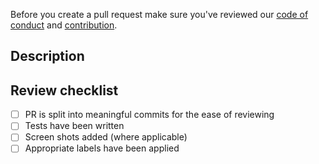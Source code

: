 <!-- Remove me from the description -->
Before you create a pull request make sure you've reviewed our
[code of conduct](https://github.com/hopeman15/curiosity/blob/main/CODE_OF_CONDUCT.md) and
[contribution](https://github.com/hopeman15/curiosity/blob/main/CONTRIBUTING.md).

## Description

<!-- Add a short description of the change. -->

## Review checklist

- [ ] PR is split into meaningful commits for the ease of reviewing
- [ ] Tests have been written
- [ ] Screen shots added (where applicable)
- [ ] Appropriate labels have been applied
